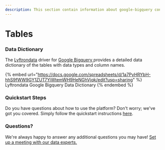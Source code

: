 ```yaml
---
description: This section contain information about google-bigquery connector tables information
---
```


# Tables

### Data Dictionary

The [Lyftrondata](https://www.lyftrondata.com/) driver for [Google Bigquery](https://www.lyftrondata.com/integration/google-bigquery/)[ ](https://www.lyftrondata.com/integration/google-bigquery/)provides a detailed data dictionary of the tables with data types and column names.

{% embed url="https://docs.google.com/spreadsheets/d/1a7PyHRYbH-hhS9fWW9GY1ZUT7YiWtemWH9HeNGhVjqk/edit?usp=sharing" %}
Lyftrondata Google Bigquery Data Dictionary
{% endembed %}

### Quickstart Steps

Do you have questions about how to use the platform? Don't worry; we've got you covered. Simply follow the quickstart instructions [here](../../../../quickstart-steps.md).

### Questions? <a href="#questions" id="questions"></a>

We're always happy to answer any additional questions you may have! [Set up a meeting with our data experts.](https://www.lyftrondata.com/book-a-meeting/)

